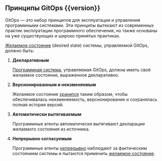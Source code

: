 ## Принципы GitOps {{version}}

GitOps — это набор принципов для эксплуатации и управления программными системами. Эти принципы вытекают из современных практик эксплуатации программного обеспечения, но также основаны на уже существующих и широко принятых практиках.

[Желаемое состояние](./GLOSSARY_ru.md#Желаемое-состояние) (desired state) системы, управляемой GitOps, должно быть:

1. **Декларативным**
   
    [Программная система](./GLOSSARY_ru.md#система), управляемая GitOps, должна иметь своё желаемое состояние, выраженное декларативно.

2. **Версионированным и неизменяемым**

    Желаемое состояние [хранится](./GLOSSARY_ru.md#Хранилище-состояния) таким образом, чтобы обеспечивалась неизменяемость, версионирование и сохранялась полная история версий.

3. **Автоматически вытягиваемым**
   
    Программные агенты автоматически вытягивают декларации желаемого состояния из источника.

4. **Непрерывно согласуемым**

    Программные агенты [непрерывно](./GLOSSARY_ru.md#Непрерывность) наблюдают за фактическим состоянием системы и пытаются применить [желаемое состояние](./GLOSSARY_ru.md#Желаемое-состояние).

